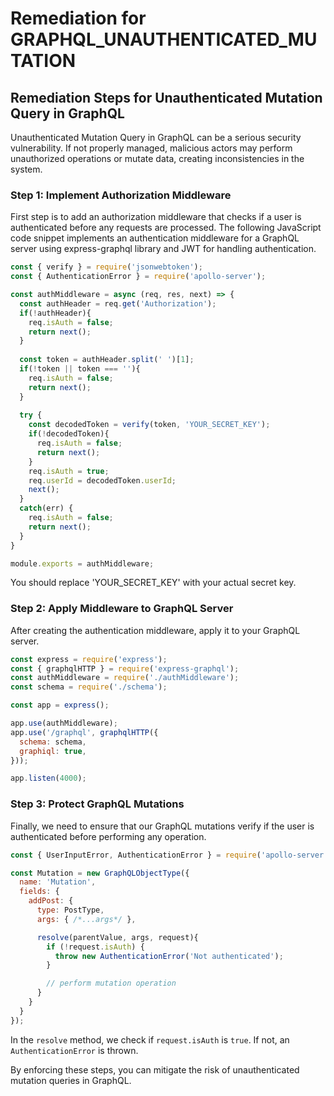 # Remediation for GRAPHQL_UNAUTHENTICATED_MUTATION

## Remediation Steps for Unauthenticated Mutation Query in GraphQL
Unauthenticated Mutation Query in GraphQL can be a serious security vulnerability. If not properly managed, malicious actors may perform unauthorized operations or mutate data, creating inconsistencies in the system.

### Step 1: Implement Authorization Middleware
First step is to add an authorization middleware that checks if a user is authenticated before any requests are processed. The following JavaScript code snippet implements an authentication middleware for a GraphQL server using express-graphql library and JWT for handling authentication.

```javascript
const { verify } = require('jsonwebtoken');
const { AuthenticationError } = require('apollo-server');

const authMiddleware = async (req, res, next) => {
  const authHeader = req.get('Authorization');
  if(!authHeader){
    req.isAuth = false;
    return next();
  }
  
  const token = authHeader.split(' ')[1];
  if(!token || token === ''){
    req.isAuth = false;
    return next();
  }
  
  try {
    const decodedToken = verify(token, 'YOUR_SECRET_KEY');
    if(!decodedToken){
      req.isAuth = false;
      return next();
    }
    req.isAuth = true;
    req.userId = decodedToken.userId;
    next();
  } 
  catch(err) {
    req.isAuth = false;
    return next();
  }
}

module.exports = authMiddleware;
```
You should replace 'YOUR_SECRET_KEY' with your actual secret key.

### Step 2: Apply Middleware to GraphQL Server
After creating the authentication middleware, apply it to your GraphQL server.

```javascript
const express = require('express');
const { graphqlHTTP } = require('express-graphql');
const authMiddleware = require('./authMiddleware');
const schema = require('./schema');

const app = express();

app.use(authMiddleware);
app.use('/graphql', graphqlHTTP({
  schema: schema,
  graphiql: true,
}));

app.listen(4000);
```

### Step 3: Protect GraphQL Mutations
Finally, we need to ensure that our GraphQL mutations verify if the user is authenticated before performing any operation. 

```javascript
const { UserInputError, AuthenticationError } = require('apollo-server');

const Mutation = new GraphQLObjectType({
  name: 'Mutation',
  fields: {
    addPost: {
      type: PostType,
      args: { /*...args*/ },

      resolve(parentValue, args, request){
        if (!request.isAuth) {
          throw new AuthenticationError('Not authenticated');
        }

        // perform mutation operation
      }
    }
  }
});
```

In the `resolve` method, we check if `request.isAuth` is `true`. If not, an `AuthenticationError` is thrown.

By enforcing these steps, you can mitigate the risk of unauthenticated mutation queries in GraphQL.